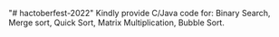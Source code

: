 "# hactoberfest-2022" Kindly provide C/Java code for: Binary Search, Merge sort, Quick Sort, Matrix Multiplication, Bubble Sort.
